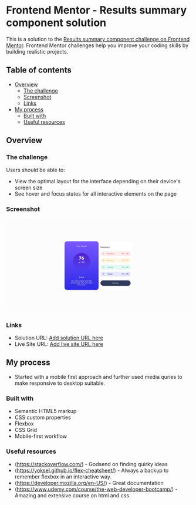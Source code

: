 # Frontend Mentor - Results summary component solution

This is a solution to the [Results summary component challenge on Frontend Mentor](https://www.frontendmentor.io/challenges/results-summary-component-CE_K6s0maV). Frontend Mentor challenges help you improve your coding skills by building realistic projects.

## Table of contents

- [Overview](#overview)
  - [The challenge](#the-challenge)
  - [Screenshot](#screenshot)
  - [Links](#links)
- [My process](#my-process)
  - [Built with](#built-with)
  - [Useful resources](#useful-resources)

## Overview

### The challenge

Users should be able to:

- View the optimal layout for the interface depending on their device's screen size
- See hover and focus states for all interactive elements on the page

### Screenshot

![](./screenshot.jpg)

### Links

- Solution URL: [Add solution URL here](https://github.com/apurva-7/results-summary-component-main)
- Live Site URL: [Add live site URL here](https://apurva-7.github.io/results-summary-component-main/)

## My process

- Started with a mobile first approach and further used media quries to make responsive to desktop suitable.

### Built with

- Semantic HTML5 markup
- CSS custom properties
- Flexbox
- CSS Grid
- Mobile-first workflow

### Useful resources

- (https://stackoverflow.com/) - Godsend on finding quirky ideas
- (https://yoksel.github.io/flex-cheatsheet/) - Always a backup to remember flexbox in an interactive way.
- (https://developer.mozilla.org/en-US/) - Great documentation
- (https://www.udemy.com/course/the-web-developer-bootcamp/) - Amazing and extensive course on html and css.
